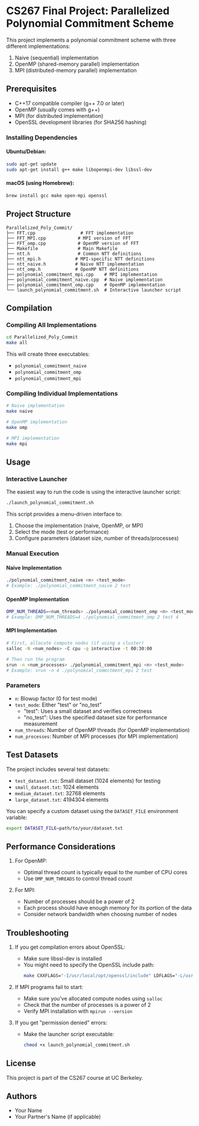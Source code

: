 # CS267 Final Project: Parallelized Polynomial Commitment Scheme

This project implements a polynomial commitment scheme with three different implementations:
1. Naive (sequential) implementation
2. OpenMP (shared-memory parallel) implementation
3. MPI (distributed-memory parallel) implementation

## Prerequisites

- C++17 compatible compiler (g++ 7.0 or later)
- OpenMP (usually comes with g++)
- MPI (for distributed implementation)
- OpenSSL development libraries (for SHA256 hashing)

### Installing Dependencies

#### Ubuntu/Debian:
```bash
sudo apt-get update
sudo apt-get install g++ make libopenmpi-dev libssl-dev
```

#### macOS (using Homebrew):
```bash
brew install gcc make open-mpi openssl
```

## Project Structure

```
Parallelized_Poly_Commit/
├── FFT.cpp                 # FFT implementation
├── FFT_MPI.cpp            # MPI version of FFT
├── FFT_omp.cpp            # OpenMP version of FFT
├── Makefile               # Main Makefile
├── ntt.h                  # Common NTT definitions
├── ntt_mpi.h             # MPI-specific NTT definitions
├── ntt_naive.h           # Naive NTT implementation
├── ntt_omp.h             # OpenMP NTT definitions
├── polynomial_commitment_mpi.cpp    # MPI implementation
├── polynomial_commitment_naive.cpp  # Naive implementation
├── polynomial_commitment_omp.cpp    # OpenMP implementation
└── launch_polynomial_commitment.sh  # Interactive launcher script
```

## Compilation

### Compiling All Implementations

```bash
cd Parallelized_Poly_Commit
make all
```

This will create three executables:
- `polynomial_commitment_naive`
- `polynomial_commitment_omp`
- `polynomial_commitment_mpi`

### Compiling Individual Implementations

```bash
# Naive implementation
make naive

# OpenMP implementation
make omp

# MPI implementation
make mpi
```

## Usage

### Interactive Launcher

The easiest way to run the code is using the interactive launcher script:

```bash
./launch_polynomial_commitment.sh
```

This script provides a menu-driven interface to:
1. Choose the implementation (naive, OpenMP, or MPI)
2. Select the mode (test or performance)
3. Configure parameters (dataset size, number of threads/processes)

### Manual Execution

#### Naive Implementation
```bash
./polynomial_commitment_naive <n> <test_mode>
# Example: ./polynomial_commitment_naive 2 test
```

#### OpenMP Implementation
```bash
OMP_NUM_THREADS=<num_threads> ./polynomial_commitment_omp <n> <test_mode> <num_threads>
# Example: OMP_NUM_THREADS=4 ./polynomial_commitment_omp 2 test 4
```

#### MPI Implementation
```bash
# First, allocate compute nodes (if using a cluster)
salloc -N <num_nodes> -C cpu -q interactive -t 00:30:00

# Then run the program
srun -n <num_processes> ./polynomial_commitment_mpi <n> <test_mode>
# Example: srun -n 4 ./polynomial_commitment_mpi 2 test
```

### Parameters

- `n`: Blowup factor (0 for test mode)
- `test_mode`: Either "test" or "no_test"
  - "test": Uses a small dataset and verifies correctness
  - "no_test": Uses the specified dataset size for performance measurement
- `num_threads`: Number of OpenMP threads (for OpenMP implementation)
- `num_processes`: Number of MPI processes (for MPI implementation)

## Test Datasets

The project includes several test datasets:
- `test_dataset.txt`: Small dataset (1024 elements) for testing
- `small_dataset.txt`: 1024 elements
- `medium_dataset.txt`: 32768 elements
- `large_dataset.txt`: 4194304 elements

You can specify a custom dataset using the `DATASET_FILE` environment variable:
```bash
export DATASET_FILE=path/to/your/dataset.txt
```

## Performance Considerations

1. For OpenMP:
   - Optimal thread count is typically equal to the number of CPU cores
   - Use `OMP_NUM_THREADS` to control thread count

2. For MPI:
   - Number of processes should be a power of 2
   - Each process should have enough memory for its portion of the data
   - Consider network bandwidth when choosing number of nodes

## Troubleshooting

1. If you get compilation errors about OpenSSL:
   - Make sure libssl-dev is installed
   - You might need to specify the OpenSSL include path:
     ```bash
     make CXXFLAGS="-I/usr/local/opt/openssl/include" LDFLAGS="-L/usr/local/opt/openssl/lib"
     ```

2. If MPI programs fail to start:
   - Make sure you've allocated compute nodes using `salloc`
   - Check that the number of processes is a power of 2
   - Verify MPI installation with `mpirun --version`

3. If you get "permission denied" errors:
   - Make the launcher script executable:
     ```bash
     chmod +x launch_polynomial_commitment.sh
     ```

## License

This project is part of the CS267 course at UC Berkeley.

## Authors

- Your Name
- Your Partner's Name (if applicable) 